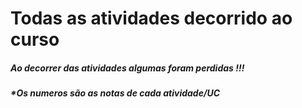 # Todas as atividades decorrido ao curso 
#####  *Ao decorrer das atividades algumas foram perdidas !!!* 
#####  *Os numeros são as notas de cada atividade/UC